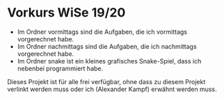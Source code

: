 # Vorkurs WiSe 19/20

- Im Ordner vormittags sind die Aufgaben, die ich vormittags vorgerechnet habe.
- Im Ordner nachmittags sind die Aufgaben, die ich nachmittags vorgerechnet habe.
- Im Ordner snake ist ein kleines grafisches Snake-Spiel, dass ich nebenbei programmiert habe.

Dieses Projekt ist für alle frei verfügbar, ohne dass zu diesem Projekt verlinkt werden muss oder ich (Alexander Kampf) erwähnt werden muss.
